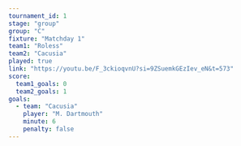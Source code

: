 ```yaml
---
tournament_id: 1
stage: "group"
group: "C"
fixture: "Matchday 1"
team1: "Roless"
team2: "Cacusia"
played: true
link: "https://youtu.be/F_3ckioqvnU?si=9ZSuemkGEzIev_eN&t=573"
score:
  team1_goals: 0
  team2_goals: 1
goals:
  - team: "Cacusia"
    player: "M. Dartmouth"
    minute: 6
    penalty: false
---
```

